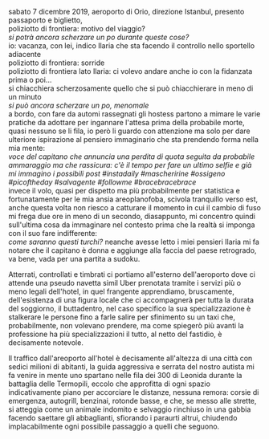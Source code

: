 sabato 7 dicembre 2019, aeroporto di Orio, direzione Istanbul, presento passaporto e biglietto,   
poliziotto di frontiera: motivo del viaggio?  
*si potrà ancora scherzare un po durante queste cose?*  
io: vacanza, con lei, indico Ilaria che sta facendo il controllo nello sportello adiacente  
poliziotto di frontiera: sorride  
poliziotto di frontiera lato Ilaria: ci volevo andare anche io con la fidanzata prima o poi...    
si chiacchiera scherzosamente quello che si può chiacchierare in meno di un minuto   
*si può ancora scherzare un po, menomale*  
a bordo, con fare da automi rassegnati gli hostess partono a mimare le varie pratiche da adottare per ingannare l'attesa prima della probabile morte, quasi nessuno se li fila, io però li guardo con attenzione ma solo per dare ulteriore ispirazione al pensiero immaginario che sta prendendo forma nella mia mente:  
*voce del capitano che annuncia una perdita di quota seguita da probabile ammaraggio ma che rassicura: c'è il tempo per fare un ultimo selfie e già mi immagino i possibili post #instadaily #mascheririne #ossigeno #picoftheday #salvagente #followme #bracebracebrace*  
invece il volo, quasi per dispetto ma più probabilmente per statistica e fortunatamente per le mia ansia areoplanofoba, scivola tranquillo verso est,  
anche questa volta non riesco a catturare il momento in cui il cambio di fuso mi frega due ore in meno di un secondo, diasappunto, mi concentro quindi sull'ultima cosa da immaginare nel contesto prima che la realtà si imponga con il suo fare indifferente:  
*come saranno questi turchi?* neanche avesse letto i miei pensieri Ilaria mi fa notare che il capitano è donna e aggiunge alla faccia del paese retrogrado, va bene, vada per una partita a sudoku.  

Atterrati, controllati e timbrati ci portiamo all'esterno dell'aeroporto dove ci attende una pseudo navetta simil Uber prenotata tramite i servizi più o meno legali dell'hotel, in quel frangente apprendiamo, bruscamente, dell'esistenza di una figura locale che ci accompagnerà per tutta la durata del soggiorno, il buttadentro, nel caso specifico la sua specializzazione è stalkerare le persone fino a farle salire per sfinimento su un taxi che, probabilmente, non volevano prendere, ma come spiegerò più avanti la professione ha più specializzazioni il tutto, al netto del fastidio, è decisamente notevole.

Il traffico dall'areoporto all'hotel è decisamente all'altezza di una città con sedici milioni di abitanti, la guida aggressiva e serrata del nostro autista mi fa venire in mente uno spartano nelle fila dei 300 di Leonida durante la battaglia delle Termopili, eccolo che approfitta di ogni spazio indicativamente piano per accorciare le distanze, nessuna remora: corsie di emergenza, autogrill, benzinai, rotonde basse, e che, se messo alle strette, si atteggia come un animale indomito e selvaggio rinchiuso in una gabbia facendo saettare gli abbaglianti, sfiorando i paraurti altrui, chiudendo implacabilmente ogni possibile passaggio a quelli che seguono.




